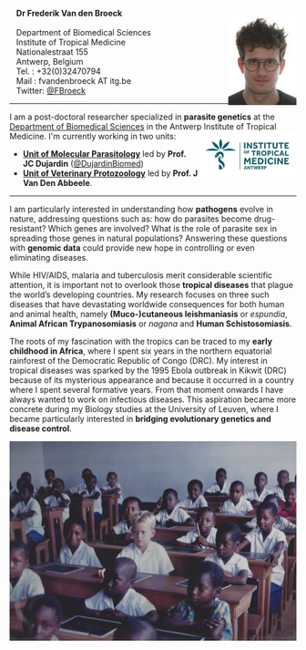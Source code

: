 <a href="https://twitter.com/FBroeck" align="right" class="twitter-follow-button" data-show-count="false"></a><script async src="//platform.twitter.com/widgets.js" charset="utf-8"></script>

&nbsp;&nbsp; **Dr Frederik Van den Broeck** <br />
<img align="right" width="120" src="images/ID2.jpg"> <br />
&nbsp;&nbsp; Department of Biomedical Sciences <br />
&nbsp;&nbsp; Institute of Tropical Medicine <br />
&nbsp;&nbsp; Nationalestraat 155 <br />
&nbsp;&nbsp; Antwerp, Belgium <br />
&nbsp;&nbsp; Tel.   : +32(0)32470794 <br />
&nbsp;&nbsp; Mail   : fvandenbroeck AT itg.be <br />
&nbsp;&nbsp; Twitter: [@FBroeck](https://twitter.com/FBroeck) <br />

---

I am a post-doctoral researcher specialized in **parasite genetics** at the [Department of Biomedical Sciences](http://www.itg.be/e/department-of-biomedical-sciences) in the Antwerp Institute of Tropical Medicine. I'm currently working in two units:
<img align="right" height="80" src="images/ITM-logo_col_rgb_high.jpg"> <br />
* [__Unit of Molecular Parasitology__](https://pure.itg.be/en/organisations/moleculaire-parasitologie(f9b203f9-2c4d-48ac-90b8-85e4a8928272).html) led by **Prof. JC Dujardin** ([@DujardinBiomed](https://twitter.com/DujardinBiomed))
* [__Unit of Veterinary Protozoology__](https://pure.itg.be/en/organisations/veterinaire-protozooelogie(bc17ca80-35f8-4133-9560-2412fd194af4).html) led by **Prof. J Van Den Abbeele**.

---

I am particularly interested in understanding how **pathogens** evolve in nature, addressing questions such as: how do parasites become drug-resistant? Which genes are involved? What is the role of parasite sex in spreading those genes in natural populations? Answering these questions with **genomic data** could provide new hope in controlling or even eliminating diseases. 

While HIV/AIDS, malaria and tuberculosis merit considerable scientific attention, it is important not to overlook those **tropical diseases** that plague the world’s developing countries. My research focuses on three such diseases that have devastating worldwide consequences for both human and animal health, namely **(Muco-)cutaneous leishmaniasis** or *espundia*, **Animal African Trypanosomiasis** or *nagana* and **Human Schistosomiasis**.

The roots of my fascination with the tropics can be traced to my **early childhood in Africa**, where I spent six years in the northern equatorial rainforest of the Democratic Republic of Congo (DRC). My interest in tropical diseases was sparked by the 1995 Ebola outbreak in Kikwit (DRC) because of its mysterious appearance and because it occurred in a country where I spent several formative years. From that moment onwards I have always wanted to work on infectious diseases. This aspiration became more concrete during my Biology studies at the University of Leuven, where I became particularly interested in **bridging evolutionary genetics and disease control**.
<p align="center">
  <img idth="450" height="350" src="images/congofre.jpg">
</p>


